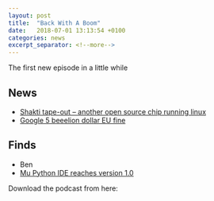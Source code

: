 ```yaml
---
layout: post
title:  "Back With A Boom"
date:   2018-07-01 13:13:54 +0100
categories: news
excerpt_separator: <!--more-->
---
```

The first new episode in a little while

<!--more-->

## News
* [Shakti tape-out – another open source chip running linux](http://www.geekdave.in/2018/07/indias-first-risc-v-is-here-linux-boots.html)
* [Google 5 beeelion dollar EU fine](https://www.bbc.co.uk/news/technology-44858238)

## Finds
* Ben
 * [Mu Python IDE reaches version 1.0](https://codewith.mu/)


Download the podcast from here:
